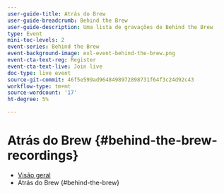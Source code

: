 ```yaml
---
user-guide-title: Atrás do Brew
user-guide-breadcrumb: Behind the Brew
user-guide-description: Uma lista de gravações de Behind the Brew
type: Event
mini-toc-levels: 2
event-series: Behind the Brew
event-background-image: exl-event-behind-the-brew.png
event-cta-text-reg: Register
event-cta-text-live: Join live
doc-type: live event
source-git-commit: 46f5e599ad9648498972898731f64f3c24d92c43
workflow-type: tm+mt
source-wordcount: '17'
ht-degree: 5%

---
```



# Atrás do Brew {#behind-the-brew-recordings}

+ [Visão geral](overview.md)
+ Atrás do Brew {#behind-the-brew}

